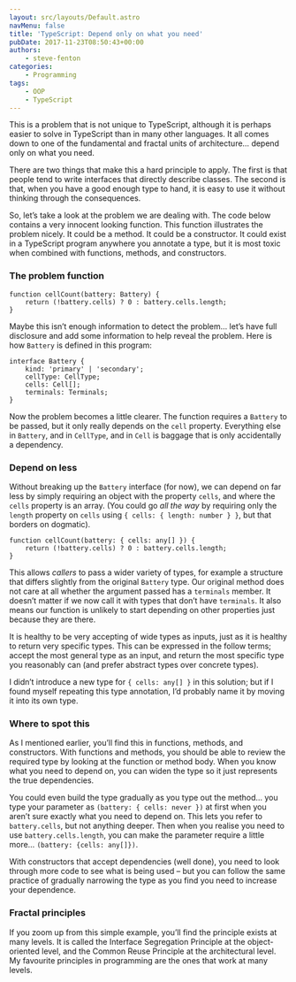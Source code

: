 ```yaml
---
layout: src/layouts/Default.astro
navMenu: false
title: 'TypeScript: Depend only on what you need'
pubDate: 2017-11-23T08:50:43+00:00
authors:
    - steve-fenton
categories:
    - Programming
tags:
    - OOP
    - TypeScript
---
```


This is a problem that is not unique to TypeScript, although it is perhaps easier to solve in TypeScript than in many other languages. It all comes down to one of the fundamental and fractal units of architecture… depend only on what you need.

There are two things that make this a hard principle to apply. The first is that people tend to write interfaces that directly describe classes. The second is that, when you have a good enough type to hand, it is easy to use it without thinking through the consequences.

So, let’s take a look at the problem we are dealing with. The code below contains a very innocent looking function. This function illustrates the problem nicely. It could be a method. It could be a constructor. It could exist in a TypeScript program anywhere you annotate a type, but it is most toxic when combined with functions, methods, and constructors.

### The problem function

```
function cellCount(battery: Battery) {
    return (!battery.cells) ? 0 : battery.cells.length;
}
```
Maybe this isn’t enough information to detect the problem… let’s have full disclosure and add some information to help reveal the problem. Here is how `Battery` is defined in this program:

```
interface Battery {
    kind: 'primary' | 'secondary';
    cellType: CellType;
    cells: Cell[];
    terminals: Terminals;
}
```
Now the problem becomes a little clearer. The function requires a `Battery` to be passed, but it only really depends on the `cell` property. Everything else in `Battery`, and in `CellType`, and in `Cell` is baggage that is only accidentally a dependency.

### Depend on less

Without breaking up the `Battery` interface (for now), we can depend on far less by simply requiring an object with the property `cells`, and where the `cells` property is an array. (You could go *all the way* by requiring only the `length` property on `cells` using `{ cells: { length: number } }`, but that borders on dogmatic).

```
function cellCount(battery: { cells: any[] }) {
    return (!battery.cells) ? 0 : battery.cells.length;
}
```
This allows *callers* to pass a wider variety of types, for example a structure that differs slightly from the original `Battery` type. Our original method does not care at all whether the argument passed has a `terminals` member. It doesn’t matter if we now call it with types that don’t have `terminals`. It also means our function is unlikely to start depending on other properties just because they are there.

It is healthy to be very accepting of wide types as inputs, just as it is healthy to return very specific types. This can be expressed in the follow terms; accept the most general type as an input, and return the most specific type you reasonably can (and prefer abstract types over concrete types).

I didn’t introduce a new type for `{ cells: any[] }` in this solution; but if I found myself repeating this type annotation, I’d probably name it by moving it into its own type.

### Where to spot this

As I mentioned earlier, you’ll find this in functions, methods, and constructors. With functions and methods, you should be able to review the required type by looking at the function or method body. When you know what you need to depend on, you can widen the type so it just represents the true dependencies.

You could even build the type gradually as you type out the method… you type your parameter as `(battery: { cells: never })` at first when you aren’t sure exactly what you need to depend on. This lets you refer to `battery.cells`, but not anything deeper. Then when you realise you need to use `battery.cells.length`, you can make the parameter require a little more… `(battery: {cells: any[]})`.

With constructors that accept dependencies (well done), you need to look through more code to see what is being used – but you can follow the same practice of gradually narrowing the type as you find you need to increase your dependence.

### Fractal principles

If you zoom up from this simple example, you’ll find the principle exists at many levels. It is called the Interface Segregation Principle at the object-oriented level, and the Common Reuse Principle at the architectural level. My favourite principles in programming are the ones that work at many levels.
